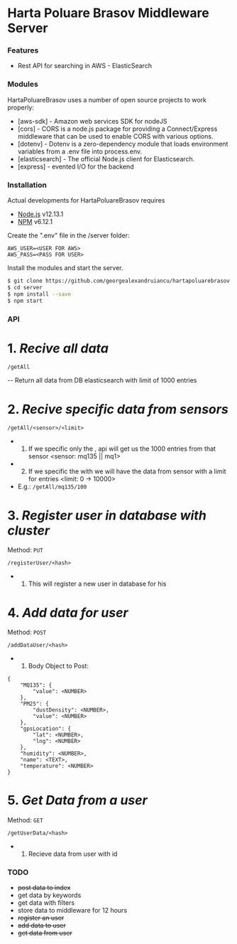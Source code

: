 # Harta Poluare Brasov Middleware Server

### Features

- Rest API for searching in AWS - ElasticSearch


### Modules

HartaPoluareBrasov uses a number of open source projects to work properly:

* [aws-sdk] - Amazon web services SDK for nodeJS
* [cors] - CORS is a node.js package for providing a Connect/Express middleware that can be used to enable CORS with various options.
* [dotenv] - Dotenv is a zero-dependency module that loads environment variables from a .env file into process.env.
* [elasticsearch] - The official Node.js client for Elasticsearch.
* [express] - evented I/O for the backend

### Installation

Actual developments for HartaPoluareBrasov requires 
* [Node.js](https://nodejs.org/) v12.13.1
* [NPM](https://www.npmjs.com/get-npm) v6.12.1
 
Create the ".env" file in the /server folder:
```
AWS_USER=<USER FOR AWS>
AWS_PASS=<PASS FOR USER>
```

Install the modules and start the server.

```sh
$ git clone https://github.com/georgealexandruiancu/hartapoluarebrasov
$ cd server
$ npm install --save
$ npm start
```

### API
# 1. *Recive all data*
```
/getAll
```
-- Return all data from DB elasticsearch with limit of 1000 entries

# 2. *Recive specific data from sensors*
```
/getAll/<sensor>/<limit>
```
- 1. If we specific only the <sensor>, api will get us the 1000 entries from that sensor
    <sensor: mq135 || mq1>
- 2. If we specific the <sensor> with <limit> we will have the data from sensor with a limit for entries
    <limit: 0 -> 10000>
- E.g.: ```/getAll/mq135/100```

# 3. *Register user in database with cluster*
Method: ```PUT```
```
/registerUser/<hash>
```
- 1. This will register a new user in database for his <hash>

# 4. *Add data for user*
Method: ```POST```
```
/addDataUser/<hash>
```
- 1. Body Object to Post:
```
{
	"MQ135": {
		"value": <NUMBER>
	},
	"PM25": {
		"dustDensity": <NUMBER>,
		"value": <NUMBER>
	},
	"gpsLocation": {
		"lat": <NUMBER>,
		"lng": <NUMBER>
	},
	"humidity": <NUMBER>,
	"name": <TEXT>,
	"temperature": <NUMBER>
}
```

# 5. *Get Data from a user*
Method: ```GET```
```
/getUserData/<hash>
```
- 1. Recieve data from user with id <hash>

### TODO
- ~~post data to index~~
- get data by keywords
- get data with filters
- store data to middleware for 12 hours
- ~~register an user~~
- ~~add data to user~~
- ~~get data from user~~

